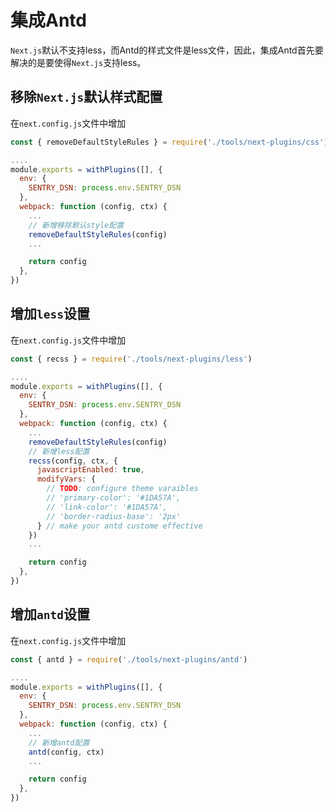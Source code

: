 # 集成Antd

`Next.js`默认不支持less，而Antd的样式文件是less文件，因此，集成Antd首先要解决的是要使得`Next.js`支持less。

## 移除`Next.js`默认样式配置
在`next.config.js`文件中增加
```js
const { removeDefaultStyleRules } = require('./tools/next-plugins/css')

....
module.exports = withPlugins([], {
  env: {
    SENTRY_DSN: process.env.SENTRY_DSN
  },
  webpack: function (config, ctx) {
    ...
    // 新增移除默认style配置
    removeDefaultStyleRules(config)
    ...

    return config
  },
})
```

## 增加`less`设置
在`next.config.js`文件中增加
```js
const { recss } = require('./tools/next-plugins/less')

....
module.exports = withPlugins([], {
  env: {
    SENTRY_DSN: process.env.SENTRY_DSN
  },
  webpack: function (config, ctx) {
    ...
    removeDefaultStyleRules(config)
    // 新增less配置
    recss(config, ctx, {
      javascriptEnabled: true,
      modifyVars: {
        // TODO: configure theme varaibles
        // 'primary-color': '#1DA57A',
        // 'link-color': '#1DA57A',
        // 'border-radius-base': '2px'
      } // make your antd custome effective
    })
    ...

    return config
  },
})
```

## 增加`antd`设置
在`next.config.js`文件中增加
```js
const { antd } = require('./tools/next-plugins/antd')

....
module.exports = withPlugins([], {
  env: {
    SENTRY_DSN: process.env.SENTRY_DSN
  },
  webpack: function (config, ctx) {
    ...
    // 新增antd配置
    antd(config, ctx)
    ...

    return config
  },
})
```

